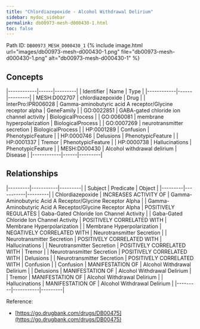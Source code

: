 ```yaml
---
title: "Chlordiazepoxide - Alcohol Withdrawal Delirium"
sidebar: mydoc_sidebar
permalink: db00973-mesh-d000430-1.html
toc: false 
---
```



Path ID: `DB00973_MESH_D000430_1`
{% include image.html url="images/db00973-mesh-d000430-1.png" file="db00973-mesh-d000430-1.png" alt="db00973-mesh-d000430-1" %}

## Concepts

|------------|------|---------|
| Identifier | Name | Type    |
|------------|------|---------|
| MESH:D002707 | chlordiazepoxide | Drug |
| InterPro:IPR006028 | Gamma-aminobutyric acid A receptor/Glycine receptor alpha | GeneFamily |
| GO:0022851 | GABA-gated chloride ion channel activity | BiologicalProcess |
| GO:0060081 | membrane hyperpolarization | BiologicalProcess |
| GO:0007269 | neurotransmitter secretion | BiologicalProcess |
| HP:0001289 | Confusion | PhenotypicFeature |
| HP:0000746 | Delusions | PhenotypicFeature |
| HP:0001337 | Tremor | PhenotypicFeature |
| HP:0000738 | Hallucinations | PhenotypicFeature |
| MESH:D000430 | Alcohol withdrawal delirium | Disease |
|------------|------|---------|

## Relationships

|---------|-----------|---------|
| Subject | Predicate | Object  |
|---------|-----------|---------|
| Chlordiazepoxide | INCREASES ACTIVITY OF | Gamma-Aminobutyric Acid A Receptor/Glycine Receptor Alpha |
| Gamma-Aminobutyric Acid A Receptor/Glycine Receptor Alpha | POSITIVELY REGULATES | Gaba-Gated Chloride Ion Channel Activity |
| Gaba-Gated Chloride Ion Channel Activity | POSITIVELY CORRELATED WITH | Membrane Hyperpolarization |
| Membrane Hyperpolarization | NEGATIVELY CORRELATED WITH | Neurotransmitter Secretion |
| Neurotransmitter Secretion | POSITIVELY CORRELATED WITH | Hallucinations |
| Neurotransmitter Secretion | POSITIVELY CORRELATED WITH | Tremor |
| Neurotransmitter Secretion | POSITIVELY CORRELATED WITH | Delusions |
| Neurotransmitter Secretion | POSITIVELY CORRELATED WITH | Confusion |
| Confusion | MANIFESTATION OF | Alcohol Withdrawal Delirium |
| Delusions | MANIFESTATION OF | Alcohol Withdrawal Delirium |
| Tremor | MANIFESTATION OF | Alcohol Withdrawal Delirium |
| Hallucinations | MANIFESTATION OF | Alcohol Withdrawal Delirium |
|---------|-----------|---------|

Reference: 
  - [https://go.drugbank.com/drugs/DB00475](https://go.drugbank.com/drugs/DB00475)
